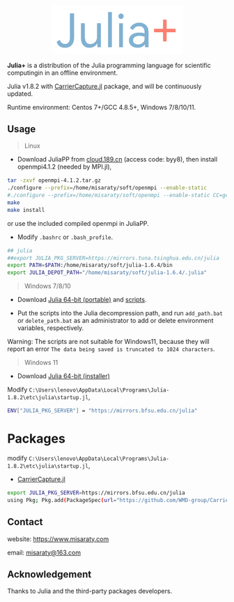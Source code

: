 <p align=center>
<img src="https://github.com/misaraty/juliaplus/blob/master/logo.jpg" width=300px height=auto/>
</p>

**Julia+** is a distribution of the Julia programming language for scientific computingin in an offline environment.

Julia v1.8.2 with [CarrierCapture.jl](https://github.com/WMD-group/CarrierCapture.jl) package, and will be continuously updated.

Runtime environment: Centos 7+/GCC 4.8.5+, Windows 7/8/10/11.

## Usage

> Linux

* Download JuliaPP from [cloud.189.cn](https://cloud.189.cn/web/share?code=Ab6N3aQFJry2) (access code: byy8), then install openmpi4.1.2 (needed by MPI.jl), 

```bash
tar -zxvf openmpi-4.1.2.tar.gz
./configure --prefix=/home/misaraty/soft/openmpi --enable-static
#./configure --prefix=/home/misaraty/soft/openmpi --enable-static CC=gcc CXX=g++ F77=gfortran FC=gfortran F90=gfortran
make
make install
```

or use the included compiled openmpi in JuliaPP.

* Modify `.bashrc` or `.bash_profile`.

```bash
## julia
##export JULIA_PKG_SERVER=https://mirrors.tuna.tsinghua.edu.cn/julia
export PATH=$PATH:/home/misaraty/soft/julia-1.6.4/bin
export JULIA_DEPOT_PATH="/home/misaraty/soft/julia-1.6.4/.julia"
```

> Windows 7/8/10

* Download [Julia 64-bit (portable)](https://julialang.org/downloads/) and [scripts](https://github.com/misaraty/juliaplus/tree/master/windows).

* Put the scripts into the Julia decompression path, and run `add_path.bat` or `delete_path.bat` as an administrator to add or delete environment variables, respectively.

Warning: The scripts are not suitable for Windows11, because they will report an error `The data being saved is truncated to 1024 characters`.

> Windows 11

* Download [Julia 64-bit (installer)](https://julialang.org/downloads/)

Modify `C:\Users\lenovo\AppData\Local\Programs\Julia-1.8.2\etc\julia\startup.jl`, 

```bash
ENV["JULIA_PKG_SERVER"] = "https://mirrors.bfsu.edu.cn/julia"
```

# Packages

modify `C:\Users\lenovo\AppData\Local\Programs\Julia-1.8.2\etc\julia\startup.jl`, 

* [CarrierCapture.jl](https://github.com/WMD-group/CarrierCapture.jl)

```bash
export JULIA_PKG_SERVER=https://mirrors.bfsu.edu.cn/julia
using Pkg; Pkg.add(PackageSpec(url="https://github.com/WMD-group/CarrierCapture.jl.git")); Pkg.test("CarrierCapture")
```

## Contact

website: https://www.misaraty.com

email: misaraty@163.com

## Acknowledgement

Thanks to Julia and the third-party packages developers.

